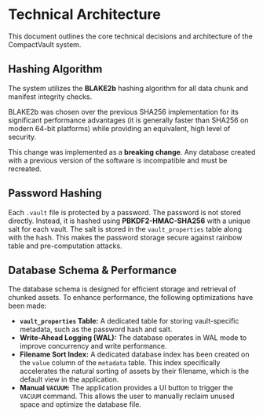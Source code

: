 # Technical Architecture

This document outlines the core technical decisions and architecture of the CompactVault system.

## Hashing Algorithm

The system utilizes the **BLAKE2b** hashing algorithm for all data chunk and manifest integrity checks.

BLAKE2b was chosen over the previous SHA256 implementation for its significant performance advantages (it is generally faster than SHA256 on modern 64-bit platforms) while providing an equivalent, high level of security.

This change was implemented as a **breaking change**. Any database created with a previous version of the software is incompatible and must be recreated.

## Password Hashing

Each `.vault` file is protected by a password. The password is not stored directly. Instead, it is hashed using **PBKDF2-HMAC-SHA256** with a unique salt for each vault. The salt is stored in the `vault_properties` table along with the hash. This makes the password storage secure against rainbow table and pre-computation attacks.

## Database Schema & Performance

The database schema is designed for efficient storage and retrieval of chunked assets. To enhance performance, the following optimizations have been made:

*   **`vault_properties` Table:** A dedicated table for storing vault-specific metadata, such as the password hash and salt.
*   **Write-Ahead Logging (WAL):** The database operates in WAL mode to improve concurrency and write performance.
*   **Filename Sort Index:** A dedicated database index has been created on the `value` column of the `metadata` table. This index specifically accelerates the natural sorting of assets by their filename, which is the default view in the application.
*   **Manual `VACUUM`:** The application provides a UI button to trigger the `VACUUM` command. This allows the user to manually reclaim unused space and optimize the database file.